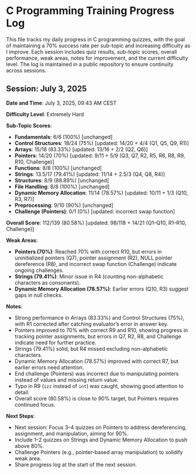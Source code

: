 # C Programming Training Progress Log

This file tracks my daily progress in C programming quizzes, with the goal of maintaining a 70% success rate per sub-topic and increasing difficulty as I improve. Each session includes quiz results, sub-topic scores, overall performance, weak areas, notes for improvement, and the current difficulty level. The log is maintained in a public repository to ensure continuity across sessions.

## Session: July 3, 2025

**Date and Time**: July 3, 2025, 09:43 AM CEST

**Difficulty Level**: Extremely Hard

**Sub-Topic Scores**:
- **Fundamentals**: 6/6 (100%) [unchanged]
- **Control Structures**: 18/24 (75%) [updated: 14/20 + 4/4 (Q1, Q5, Q9, R1)]
- **Arrays**: 15/18 (83.33%) [updated: 13/16 + 2/2 (Q2, Q6)]
- **Pointers**: 14/20 (70%) [updated: 9/11 + 5/9 (Q3, Q7, R2, R5, R6, R8, R9, R10, Challenge)]
- **Functions**: 8/8 (100%) [unchanged]
- **Strings**: 13.5/17 (79.41%) [updated: 11/14 + 2.5/3 (Q4, Q8, R4)]
- **Structures**: 8/9 (88.89%) [unchanged]
- **File Handling**: 8/8 (100%) [unchanged]
- **Dynamic Memory Allocation**: 11/14 (78.57%) [updated: 10/11 + 1/3 (Q10, R3, R7)]
- **Preprocessing**: 9/10 (90%) [unchanged]
- **Challenge (Pointers)**: 0/1 (0%) [updated: incorrect swap function]

**Overall Score**: 112/139 (80.58%) [updated: 98/118 + 14/21 (Q1–Q10, R1–R10, Challenge)]

**Weak Areas**: 
- **Pointers (70%)**: Reached 70% with correct R10, but errors in uninitialized pointers (Q7), pointer assignment (R2), NULL pointer dereference (R8), and incorrect swap function (Challenge) indicate ongoing challenges.
- **Strings (79.41%)**: Minor issue in R4 (counting non-alphabetic characters as consonants).
- **Dynamic Memory Allocation (78.57%)**: Earlier errors (Q10, R3) suggest gaps in null checks.

**Notes**:
- Strong performance in Arrays (83.33%) and Control Structures (75%), with R1 corrected after catching evaluator’s error in answer key.
- Pointers improved to 70% with correct R9 and R10, showing progress in tracking pointer assignments, but errors in Q7, R2, R8, and Challenge indicate need for further practice.
- Strings (79.41%) solid, but R4 missed excluding non-alphabetic characters.
- Dynamic Memory Allocation (78.57%) improved with correct R7, but earlier errors need attention.
- End challenge (Pointers) was incorrect due to manipulating pointers instead of values and missing return value.
- Typo in R9 (`izz` instead of `int`) was caught, showing good attention to detail.
- Overall score (80.58%) is close to 90% target, but Pointers requires continued focus.

**Next Steps**:
- Next session: Focus 3–4 quizzes on Pointers to address dereferencing, assignment, and manipulation, aiming for 90%.
- Include 1–2 quizzes on Strings and Dynamic Memory Allocation to push above 80%.
- Challenge Pointers (e.g., pointer-based array manipulation) to solidify weak area.
- Share progress log at the start of the next session.